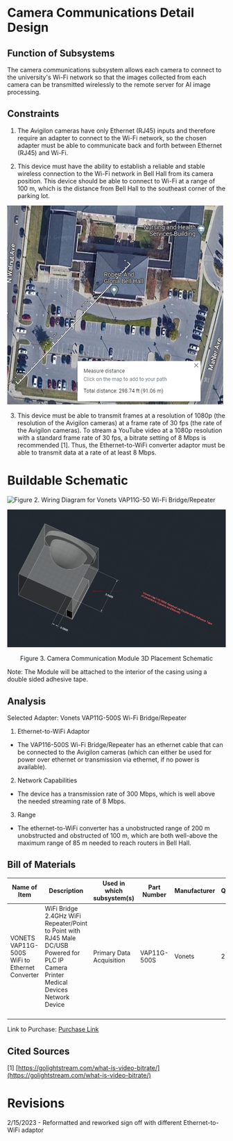 # Camera Communications Detail Design

## Function of Subsystems

The camera communications subsystem allows each camera to connect to the university's Wi-Fi network so that the images collected from each camera can be transmitted wirelessly to the remote server for AI image processing.

## Constraints

1. The Avigilon cameras have only Ethernet (RJ45) inputs and therefore require an adapter to connect to the Wi-Fi network, so the chosen adapter must be able to communicate back and forth between Ethernet (RJ45) and Wi-Fi.

2. This device must have the ability to establish a reliable and stable wireless connection to the Wi-Fi network in Bell Hall from its camera position. This device should be able to connect to Wi-Fi at a range of 100 m, which is the distance from Bell Hall to the southeast corner of the parking lot.

 ![Figure 1. Distance Measurement between Cameras and Building](../Images/distanceparkinglot.png)

3. This device must be able to transmit frames at a resolution of 1080p (the resolution of the Avigilon cameras) at a frame rate of 30 fps (the rate of the Avigilon cameras). To stream a YouTube video at a 1080p resolution with a standard frame rate of 30 fps, a bitrate setting of 8 Mbps is recommended [1]. Thus, the Ethernet-to-WiFi converter adaptor must be able to transmit data at a rate of at least 8 Mbps.

# Buildable Schematic

![Figure 2. Wiring Diagram for Vonets VAP11G-50 Wi-Fi Bridge/Repeater](../Electrcal/Schematics/Camera_Comms_Wiring.png)

![Figure 3. Camera Communications 3D Schematic](../3D&#32;Models/CameraComm3DV2.PNG)
<div align="center"> Figure 3. Camera Communication Module 3D Placement Schematic
<br />
<div align="left">

Note: The Module will be attached to the interior of the casing using a double sided adhesive tape.

## Analysis

Selected Adapter: Vonets VAP11G-500S Wi-Fi Bridge/Repeater

1. Ethernet-to-WiFi Adaptor
  - The VAP116-500S Wi-Fi Bridge/Repeater has an ethernet cable that can be connected to the Avigilon cameras (which can either be used for power over ethernet or transmission via ethernet, if no power is available).

2. Network Capabilities
  - The device has a transmission rate of 300 Mbps, which is well above the needed streaming rate of 8 Mbps.

3. Range
  - The ethernet-to-WiFi converter has a unobstructed range of 200 m unobstructed and obstructed of 100 m, which are both well-above the maximum range of 85 m needed to reach routers in Bell Hall.

## Bill of Materials

| Name of Item | Description | Used in which subsystem(s) | Part Number | Manufacturer | Quantity | Unit Price | Total |
| ------------ | ----------- | -------------------------- | ----------- | ------------ | -------- | ---------- | ----- |
| VONETS VAP11G-500S WiFi to Ethernet Converter | WiFi Bridge 2.4GHz WiFi Repeater/Point to Point with RJ45 Male DC/USB Powered for PLC IP Camera Printer Medical Devices Network Device | Primary Data Acquisition | VAP11G-500S | Vonets | 2 | $37.98 | $37.98 |
| | | | | | | | **$75.96** |

Link to Purchase: [Purchase Link](https://www.amazon.com/%E3%80%90Upgraded-VAP11G-500S-Industrial-High-Power-Application/dp/B0B8ND6MQL/ref=asc_df_B0B8ND6MQL/?tag=hyprod-20&linkCode=df0&hvadid=632999243731&hvpos=&hvnetw=g&hvrand=9508670858144407738&hvpone=&hvptwo=&hvqmt=&hvdev=c&hvdvcmdl=&hvlocint=&hvlocphy=9013670&hvtargid=pla-1892171855661&psc=1)
 
## Cited Sources

[1] [https://golightstream.com/what-is-video-bitrate/](https://golightstream.com/what-is-video-bitrate/)

# Revisions

2/15/2023 - Reformatted and reworked sign off with different Ethernet-to-WiFi adaptor
